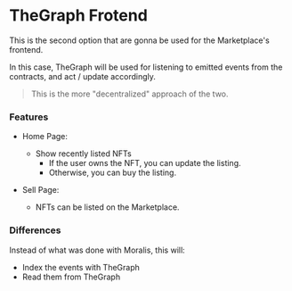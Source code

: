 # TheGraph Frotend

This is the second option that are gonna be used for the Marketplace's frontend.

In this case, TheGraph will be used for listening to emitted events from the contracts, and act / update accordingly. 

> This is the more "decentralized" approach of the two.

### Features
 
- Home Page: 
  - Show recently listed NFTs
    - If the user owns the NFT, you can update the listing.
    - Otherwise, you can buy the listing.

- Sell Page:
  - NFTs can be listed on the Marketplace. 

### Differences

Instead of what was done with Moralis, this will:
- Index the events with TheGraph
- Read them from TheGraph